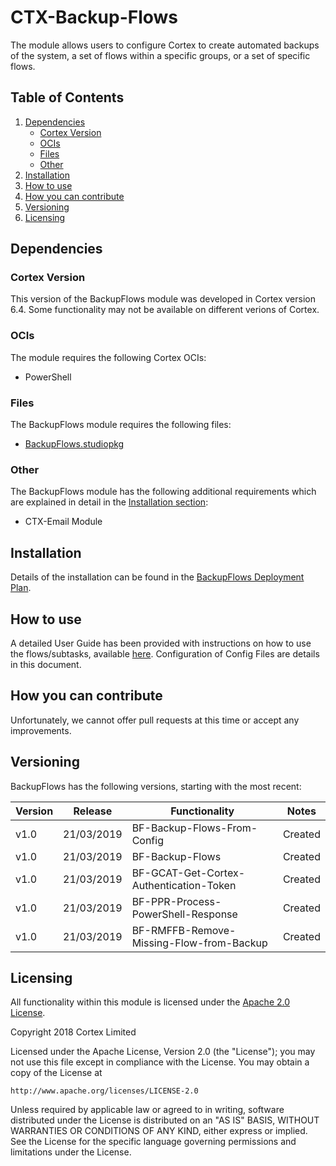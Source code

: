 # CTX-Backup-Flows
The module allows users to configure Cortex to create automated backups of the system, a set of flows within a specific groups, or a set of specific flows.

## Table of Contents
1) [Dependencies](#dependencies)
    * [Cortex Version](#cortex-version)
    * [OCIs](#ocis)
    * [Files](#files)
    * [Other](#other)
2) [Installation](#installation)
3) [How to use](#how-to-use)
4) [How you can contribute](#how-you-can-contribute)
5) [Versioning](#versioning)
6) [Licensing](#licensing)


## Dependencies
### Cortex Version
This version of the BackupFlows module was developed in Cortex version 6.4. Some functionality may not be available on different verions of Cortex.

### OCIs
The  module requires the following Cortex OCIs:
* PowerShell

### Files
The BackupFlows module requires the following files:
* [BackupFlows.studiopkg](https://github.com/CortexIntelligentAutomation/CTX-Backup-Flows/releases/download/v1.0/CTX-Backup-Flows.studiopkg)

### Other
The BackupFlows module has the following additional requirements which are explained in detail in the [Installation section](#Installation):<Other Requirements>
* CTX-Email Module

## Installation
Details of the installation can be found in the [BackupFlows Deployment Plan](https://github.com/CortexIntelligentAutomation/CTX-Backup-Flows/blob/master/CTX-Backup-Flows%20-%20Deployment%20Plan.pdf).

## How to use
A detailed User Guide has been provided with instructions on how to use the flows/subtasks, available [here](https://github.com/CortexIntelligentAutomation/CTX-Backup-Flows/blob/master/CTX-Backup-Flows%20-%20User%20Guide.pdf). Configuration of Config Files are details in this document.

## How you can contribute
Unfortunately, we cannot offer pull requests at this time or accept any improvements.

## Versioning
BackupFlows has the following versions, starting with the most recent:

Version | Release | Functionality | Notes
------------ | ------------- | ----------- | -----------
v1.0 | 21/03/2019 | BF-Backup-Flows-From-Config | Created 
v1.0 | 21/03/2019 | BF-Backup-Flows | Created
v1.0 | 21/03/2019 | BF-GCAT-Get-Cortex-Authentication-Token | Created
v1.0 | 21/03/2019 | BF-PPR-Process-PowerShell-Response | Created
v1.0 | 21/03/2019 | BF-RMFFB-Remove-Missing-Flow-from-Backup | Created


## Licensing
All functionality within this module is licensed under the [Apache 2.0 License](https://www.apache.org/licenses/LICENSE-2.0).

Copyright 2018 Cortex Limited

Licensed under the Apache License, Version 2.0 (the "License");
you may not use this file except in compliance with the License.
You may obtain a copy of the License at

    http://www.apache.org/licenses/LICENSE-2.0

Unless required by applicable law or agreed to in writing, software
distributed under the License is distributed on an "AS IS" BASIS,
WITHOUT WARRANTIES OR CONDITIONS OF ANY KIND, either express or implied.
See the License for the specific language governing permissions and
limitations under the License.


